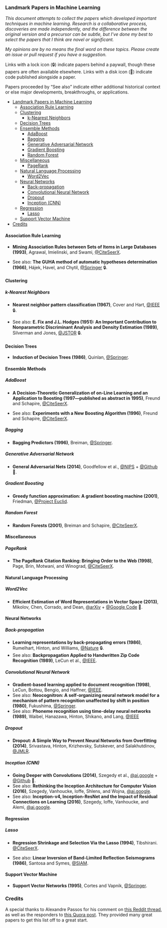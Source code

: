 ### Landmark Papers in Machine Learning

*This document attempts to collect the papers which developed important techniques in machine learning. Research is a collaborative process, discoveries are made independently, and the difference between the original version and a precursor can be subtle, but I’ve done my best to select the papers that I think are novel or significant.*

*My opinions are by no means the final word on these topics. Please create an issue or pull request if you have a suggestion.*

Links with a lock icon (🔒) indicate papers behind a paywall, though these papers are often available elsewhere. Links with a disk icon (💽) indicate code published alongside a paper.

Papers proceeded by “See also” indicate either additional historical context or else major developments, breakthroughs, or applications.

- [Landmark Papers in Machine Learning](#landmark-papers-in-machine-learning)
  * [Association Rule Learning](#association-rule-learning)
  * [Clustering](#clustering)
    + [k-Nearest Neighbors](#k-nearest-neighbors)
  * [Decision Trees](#decision-trees)
  * [Ensemble Methods](#ensemble-methods)
    + [AdaBoost](#adaboost)
    + [Bagging](#bagging)
    + [Generative Adversarial Network](#generative-adversarial-network)
    + [Gradient Boosting](#gradient-boosting)
    + [Random Forest](#random-forest)
  * [Miscellaneous](#miscellaneous)
    + [PageRank](#pagerank)
  * [Natural Language Processing](#natural-language-processing)
    + [Word2Vec](#word2vec)
  * [Neural Networks](#neural-networks)
    + [Back-propagation](#back-propagation)
    + [Convolutional Neural Network](#convolutional-neural-network)
    + [Dropout](#dropout)
    + [Inception (CNN)](#inception--cnn-)
  * [Regression](#regression)
    + [Lasso](#lasso)
  * [Support Vector Machine](#support-vector-machine)
- [Credits](#credits)

#### Association Rule Learning

- **Mining Association Rules between Sets of Items in Large Databases (1993)**, Agrawal, Imielinski, and Swami, [@CiteSeerX](https://citeseerx.ist.psu.edu/viewdoc/summary?doi=10.1.1.40.6984). 

- See also: **The GUHA method of automatic hypotheses determination (1966)**, Hájek, Havel, and Chytil, [@Springer](https://link.springer.com/article/10.1007/BF02345483) 🔒.

#### Clustering

##### k-Nearest Neighbors

- **Nearest neighbor pattern classification (1967)**, Cover and Hart, [@IEEE](https://ieeexplore.ieee.org/abstract/document/1053964) 🔒. 

- See also: **E. Fix and J.L. Hodges (1951): An Important Contribution to Nonparametric Discriminant Analysis and Density Estimation (1989)**, Silverman and Jones, [@JSTOR](https://www.jstor.org/stable/1403796?seq=1) 🔒.

#### Decision Trees

- **Induction of Decision Trees (1986)**, Quinlan, [@Springer](https://link.springer.com/article/10.1007/BF00116251).

#### Ensemble Methods

##### AdaBoost

- **A Decision-Theoretic Generalization of on-Line Learning and an Application to Boosting (1997—published as abstract in 1995)**, Freund and Schapire, [@CiteSeerX](http://citeseerx.ist.psu.edu/viewdoc/summary?doi=10.1.1.32.8918). 

- See also: **Experiments with a New Boosting Algorithm (1996)**, Freund and Schapire, [@CiteSeerX](http://citeseerx.ist.psu.edu/viewdoc/summary?doi=10.1.1.133.1040).

##### Bagging

- **Bagging Predictors (1996)**, Breiman, [@Springer](https://link.springer.com/article/10.1023/A:1018054314350).

##### Generative Adversarial Network

- **General Adversarial Nets (2014)**, Goodfellow et al., [@NIPS](https://papers.nips.cc/paper/5423-generative-adversarial-nets) + [@Github](https://github.com/goodfeli/adversarial) 💽.

##### Gradient Boosting

- **Greedy function approximation: A gradient boosting machine (2001)**, Friedman, [@Project Euclid](https://projecteuclid.org/euclid.aos/1013203451).

##### Random Forest

- **Random Forests (2001)**, Breiman and Schapire, [@CiteSeerX](http://citeseerx.ist.psu.edu/viewdoc/summary?doi=10.1.1.125.5395).

#### Miscellaneous

##### PageRank

- **The PageRank Citation Ranking: Bringing Order to the Web (1998)**, Page, Brin, Motwani, and Winograd, [@CiteSeerX](http://citeseerx.ist.psu.edu/viewdoc/summary?doi=10.1.1.38.5427).

#### Natural Language Processing

##### Word2Vec

- **Efficient Estimation of Word Representations in Vector Space (2013)**, Mikolov, Chen, Corrado, and Dean, [@arXiv](https://arxiv.org/abs/1301.3781) + [@Google Code](https://code.google.com/archive/p/word2vec/) 💽.

#### Neural Networks

##### Back-propagation

- **Learning representations by back-propagating errors (1986)**, Rumelhart, Hinton, and Williams, [@Nature](https://www.nature.com/articles/323533a0) 🔒.
- See also: **Backpropagation Applied to Handwritten Zip Code Recognition (1989)**, LeCun et al., [@IEEE](https://ieeexplore.ieee.org/document/6795724).

##### Convolutional Neural Network

- **Gradient-based learning applied to document recognition (1998)**, LeCun, Bottou, Bengio, and Haffner, [@IEEE](https://ieeexplore.ieee.org/document/726791/authors#authors).
- See also: **Neocognitron: A self-organizing neural network model for a mechanism of pattern recognition unaffected by shift in position (1980)**, Fukushima, [@Springer](https://link.springer.com/article/10.1007/BF00344251).
- See also: **Phoneme recognition using time-delay neural networks (1989)**, Waibel, Hanazawa, Hinton, Shikano, and Lang, [@IEEE](https://ieeexplore.ieee.org/document/21701)

##### Dropout

- **Dropout: A Simple Way to Prevent Neural Networks from Overfitting (2014)**, Srivastava, Hinton, Krizhevsky, Sutskever, and Salakhutdinov, [@JMLR](http://jmlr.org/papers/v15/srivastava14a.html).

##### Inception (CNN)

- **Going Deeper with Convolutions (2014)**, Szegedy et al., [@ai.google](https://ai.google/research/pubs/pub43022) + [@Github](https://github.com/google/inception) 💽.
- See also: **Rethinking the Inception Architecture for Computer Vision (2016)**, Szegedy, Vanhoucke, Ioffe, Shlens, and Wojna, [@ai.google](https://ai.google/research/pubs/pub44903).
- See also: **Inception-v4, Inception-ResNet and the Impact of Residual Connections on Learning (2016)**, Szegedy, Ioffe, Vanhoucke, and Alemi, [@ai.google](https://ai.google/research/pubs/pub45169).

#### Regression

##### Lasso

- **Regression Shrinkage and Selection Via the Lasso (1994)**, Tibshirani. [@CiteSeerX](http://citeseer.ist.psu.edu/viewdoc/summary?doi=10.1.1.35.7574). 

- See also: **Linear Inversion of Band-Limited Reflection Seismograms (1986)**, Santosa and Symes, [@SIAM](https://epubs.siam.org/doi/10.1137/0907087).

#### Support Vector Machine

- **Support Vector Networks (1995)**, Cortes and Vapnik, [@Springer](https://link.springer.com/article/10.1023/A:1022627411411).

### Credits

A special thanks to Alexandre Passos for his comment on [this Reddit thread](https://www.reddit.com/r/MachineLearning/comments/hj4cx/classic_papers_in_machine_learning/c1vt6ny/), as well as the responders to [this Quora post](https://www.quora.com/What-are-some-of-the-best-research-papers-or-books-for-Machine-learning). They provided many great papers to get this list off to a great start.
